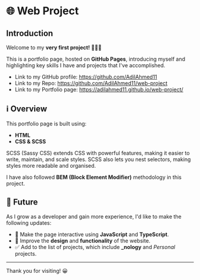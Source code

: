 # 🌐 Web Project

## Introduction

Welcome to my **very first project!** 🎉🎉🎉

This is a portfolio page, hosted on **GitHub Pages**, introducing myself and highlighting key skills I have and projects that I've accomplished.

-   Link to my GitHub profile: https://github.com/AdilAhmed11
-   Link to my Repo: https://github.com/AdilAhmed11/web-project
-   Link to my Portfolio page: https://adilahmed11.github.io/web-project/

## ℹ️ Overview

This portfolio page is built using:

-   **HTML**
-   **CSS & SCSS**

SCSS (Sassy CSS) extends CSS with powerful features, making it easier to write, maintain, and scale styles. SCSS also lets you nest selectors, making styles more readable and organised.

I have also followed **BEM (Block Element Modifier)** methodology in this project.

## 🔮 Future

As I grow as a developer and gain more experience, I'd like to make the following updates:

-   🤖 Make the page interactive using **JavaScript** and **TypeScript**.
-   🎨 Improve the **design** and **functionality** of the website.
-   ✅ Add to the list of projects, which include **\_nology** and _Personal_ projects.

---

Thank you for visiting! 😀
